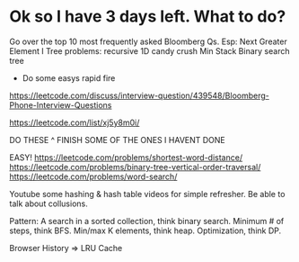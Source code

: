

# Ok so I have 3 days left. What to do?


Go over the top 10 most frequently asked Bloomberg Qs.
Esp:
Next Greater Element I
Tree problems: recursive 
1D candy crush
Min Stack
Binary search tree
+ Do some easys rapid fire 

https://leetcode.com/discuss/interview-question/439548/Bloomberg-Phone-Interview-Questions 

https://leetcode.com/list/xj5y8m0i/ 

DO THESE ^ FINISH SOME OF THE ONES I HAVENT DONE

EASY! 
https://leetcode.com/problems/shortest-word-distance/
https://leetcode.com/problems/binary-tree-vertical-order-traversal/ 
https://leetcode.com/problems/word-search/ 


Youtube some hashing & hash table videos for simple refresher.
Be able to talk about collusions. 


Pattern:
A search in a sorted collection, think binary search. Minimum # of steps, think BFS. Min/max K elements, think heap. Optimization, think DP. 

Browser History => LRU Cache